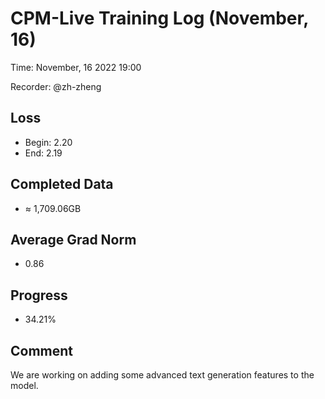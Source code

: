 
# CPM-Live Training Log (November, 16)

Time: November, 16 2022 19:00

Recorder: @zh-zheng

## Loss
- Begin: 2.20
- End: 2.19
	
## Completed Data
- $\approx$ 1,709.06GB

## Average Grad Norm
- 0.86

## Progress
- 34.21%

## Comment

We are working on adding some advanced text generation features to the model. 
